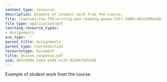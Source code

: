 ```yaml
---
content_type: resource
description: Example of student work from the course.
file: /courses/21w-756-writing-and-reading-poems-fall-2006/482cb99e2eb4ec04ec249250bfdd2d36_whalen_response.pdf
file_type: application/pdf
learning_resource_types:
- Assignments
ocw_type: ''
parent_title: Assignments
parent_type: CourseSection
resourcetype: Document
title: whalen_response.pdf
uid: 482cb99e-2eb4-ec04-ec24-9250bfdd2d36
---
```

Example of student work from the course.

